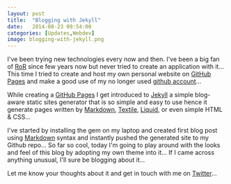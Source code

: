 ```yaml
---
layout: post
title:  "Blogging with Jekyll"
date:   2014-08-23 09:54:00
categories: [Updates,Webdev]
image: blogging-with-jekyll.png
---
```

I've been trying new technologies every now and then. I've been a big fan of [RoR][ror] since few years now but never tried to create an application with it... This time I tried to create and host my own personal website on [GitHub Pages][ghpages] and make a good use of my no longer used [github account][ghaccount]...

While creating a [GitHub Pages][ghpages] I get introduced to [Jekyll][jekyll] a simple blog-aware static sites generator that is so simple and easy to use hence it generate pages written by [Markdown][markdown], [Textile][textile], [Liquid][liquid], or even simple HTML & CSS...

I've started by installing the gem on my laptop and created first blog post using [Markdown][markdown] syntax and instantly pushed the generated site to my Github repo... So far so cool, today I'm going to play around with the looks and feel of this blog by adopting my own theme into it... If I came across anything unusual, I'll sure be blogging about it...

Let me know your thoughts about it and get in touch with me on [Twitter][twitter]...

[ror]: http://rubyonrails.org/
[ghpages]: https://pages.github.com/
[ghaccount]: https://github.com/hezahran
[jekyll]: http://jekyllrb.com/
[markdown]: http://daringfireball.net/projects/markdown/
[textile]: http://redcloth.org/textile
[liquid]: http://docs.shopify.com/themes/liquid-documentation/basics
[twitter]: http://twitter.com/hezahran
